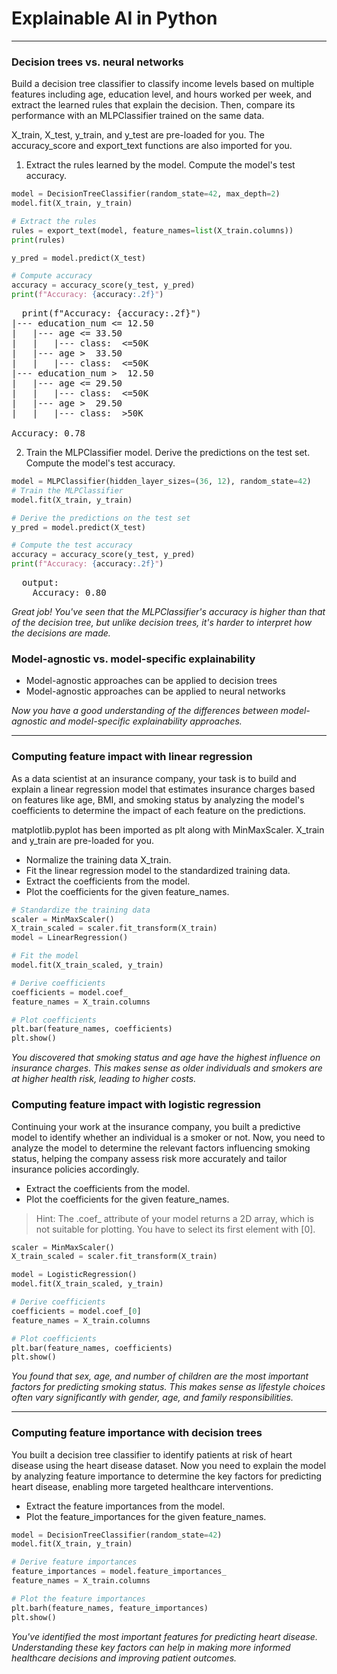 # Explainable AI in Python
---
### Decision trees vs. neural networks
Build a decision tree classifier to classify income levels based on multiple features including age, education level, and hours worked per week, and extract the learned rules that explain the decision. Then, compare its performance with an MLPClassifier trained on the same data.

X_train, X_test, y_train, and y_test are pre-loaded for you. The accuracy_score and export_text functions are also imported for you.
1. Extract the rules learned by the model. Compute the model's test accuracy.
```python
model = DecisionTreeClassifier(random_state=42, max_depth=2)
model.fit(X_train, y_train)

# Extract the rules
rules = export_text(model, feature_names=list(X_train.columns))
print(rules)

y_pred = model.predict(X_test)

# Compute accuracy
accuracy = accuracy_score(y_test, y_pred)
print(f"Accuracy: {accuracy:.2f}")
```
<pre>
  print(f"Accuracy: {accuracy:.2f}")
|--- education_num <= 12.50
|   |--- age <= 33.50
|   |   |--- class:  <=50K
|   |--- age >  33.50
|   |   |--- class:  <=50K
|--- education_num >  12.50
|   |--- age <= 29.50
|   |   |--- class:  <=50K
|   |--- age >  29.50
|   |   |--- class:  >50K

Accuracy: 0.78
</pre>
2. Train the MLPClassifier model. Derive the predictions on the test set. Compute the model's test accuracy.
```python
model = MLPClassifier(hidden_layer_sizes=(36, 12), random_state=42)
# Train the MLPClassifier
model.fit(X_train, y_train)

# Derive the predictions on the test set
y_pred = model.predict(X_test)

# Compute the test accuracy
accuracy = accuracy_score(y_test, y_pred)
print(f"Accuracy: {accuracy:.2f}")
```
<pre>
  output:
    Accuracy: 0.80
</pre>
*Great job! You've seen that the MLPClassifier's accuracy is higher than that of the decision tree, but unlike decision trees, it's harder to interpret how the decisions are made.*

### Model-agnostic vs. model-specific explainability
* Model-agnostic approaches can be applied to decision trees
* Model-agnostic approaches can be applied to neural networks

*Now you have a good understanding of the differences between model-agnostic and model-specific explainability approaches.*

---
### Computing feature impact with linear regression
As a data scientist at an insurance company, your task is to build and explain a linear regression model that estimates insurance charges based on features like age, BMI, and smoking status by analyzing the model's coefficients to determine the impact of each feature on the predictions.

matplotlib.pyplot has been imported as plt along with MinMaxScaler. X_train and y_train are pre-loaded for you.
* Normalize the training data X_train.
* Fit the linear regression model to the standardized training data.
* Extract the coefficients from the model.
* Plot the coefficients for the given feature_names.
```python
# Standardize the training data
scaler = MinMaxScaler()
X_train_scaled = scaler.fit_transform(X_train)
model = LinearRegression()

# Fit the model
model.fit(X_train_scaled, y_train)

# Derive coefficients
coefficients = model.coef_
feature_names = X_train.columns

# Plot coefficients
plt.bar(feature_names, coefficients)
plt.show()
```
*You discovered that smoking status and age have the highest influence on insurance charges. This makes sense as older individuals and smokers are at higher health risk, leading to higher costs.*

### Computing feature impact with logistic regression
Continuing your work at the insurance company, you built a predictive model to identify whether an individual is a smoker or not. Now, you need to analyze the model to determine the relevant factors influencing smoking status, helping the company assess risk more accurately and tailor insurance policies accordingly.
* Extract the coefficients from the model.
* Plot the coefficients for the given feature_names.
>Hint: The .coef_ attribute of your model returns a 2D array, which is not suitable for plotting. You have to select its first element with [0].
```python
scaler = MinMaxScaler()
X_train_scaled = scaler.fit_transform(X_train)

model = LogisticRegression()
model.fit(X_train_scaled, y_train)

# Derive coefficients
coefficients = model.coef_[0]
feature_names = X_train.columns

# Plot coefficients
plt.bar(feature_names, coefficients)
plt.show()
```
*You found that sex, age, and number of children are the most important factors for predicting smoking status. This makes sense as lifestyle choices often vary significantly with gender, age, and family responsibilities.*

---
### Computing feature importance with decision trees
You built a decision tree classifier to identify patients at risk of heart disease using the heart disease dataset. Now you need to explain the model by analyzing feature importance to determine the key factors for predicting heart disease, enabling more targeted healthcare interventions.
* Extract the feature importances from the model.
* Plot the feature_importances for the given feature_names.
```python
model = DecisionTreeClassifier(random_state=42)
model.fit(X_train, y_train)

# Derive feature importances
feature_importances = model.feature_importances_
feature_names = X_train.columns

# Plot the feature importances
plt.barh(feature_names, feature_importances)
plt.show()
```

*You've identified the most important features for predicting heart disease. Understanding these key factors can help in making more informed healthcare decisions and improving patient outcomes.*

